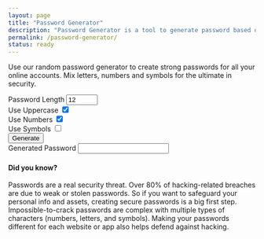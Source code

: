 ```yaml
---
layout: page
title: "Password Generator"
description: "Password Generator is a tool to generate password based on selected criteria."
permalink: /password-generator/
status: ready
---
```


Use our random password generator to create strong passwords for all your online accounts. Mix letters, numbers and symbols for the ultimate in security.

<form>
  <div class="form-group">
    <label for="passwordLength">Password Length</label>
    <input type="number" value="12" id="passwordLength" min="8" max="256">
  </div>
  <div class="form-group">
    <label for="useUpperCase">Use Uppercase</label>
    <input type="checkbox" value="" id="useUpperCase" checked>
    <br>
    <label for="useNumbers">Use Numbers</label>
    <input type="checkbox" value="" id="useNumbers" checked>
    <br>
    <label for="useSpecialChars">Use Symbols</label>
    <input type="checkbox" value="" id="useSpecialChars">
  </div>
  <button id="actionBtn" type="button" class="btn btn-primary">Generate</button>
  <br>
  <div class="form-group">
    <label for="generatedPassword">Generated Password</label>
    <input type="text" class="form-control" id="generatedPassword">
  </div>
</form>

<script>
  document.getElementById('actionBtn').onclick = function() {
    var passwordLength = document.getElementById('passwordLength').value;
    var useUpperCase = document.getElementById('useUpperCase').checked;
    var useNumbers = document.getElementById('useNumbers').checked;
    var useSpecialChars = document.getElementById('useSpecialChars').checked;

    var chars = 'abcdefghijklmnopqrstuvwxyz';
    var numberChars = '0123456789';
    var specialChars = '!"£$%^&*()';

    var usableChars = chars +
      (useUpperCase ? chars.toUpperCase() : '') +
      (useNumbers ? numberChars : '') +
      (useSpecialChars ? specialChars : '');

    let generatedPassword = '';
    for (i = 0; i <= passwordLength; i++) {
      generatedPassword += usableChars[Math.floor(Math.random() * (usableChars.length))];
    }

    document.getElementById('generatedPassword').value = generatedPassword;
  };
</script>

#### Did you know?

Passwords are a real security threat. Over 80% of hacking-related breaches are due to weak or stolen passwords.
So if you want to safeguard your personal info and assets, creating secure passwords is a big first step.
Impossible-to-crack passwords are complex with multiple types of characters (numbers, letters, and symbols).
Making your passwords different for each website or app also helps defend against hacking.
